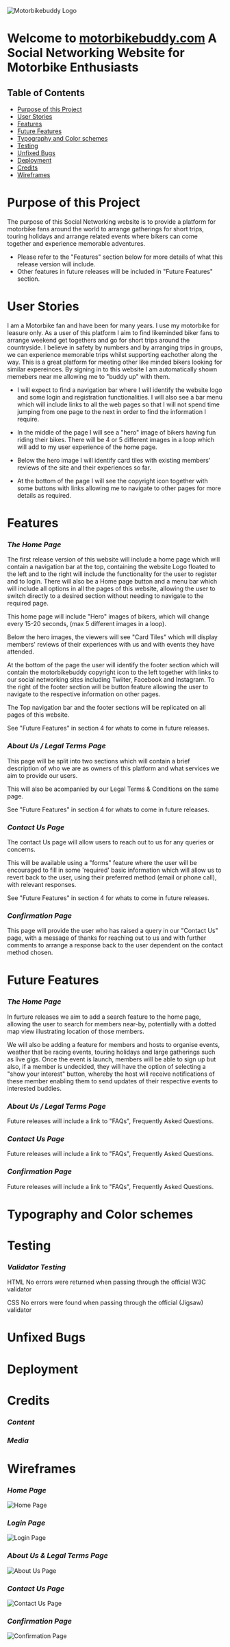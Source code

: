 ![Motorbikebuddy Logo](https://user-images.githubusercontent.com/86360744/127296637-c0bfef77-1349-4904-b565-662f2adbd157.jpg)

# Welcome to [motorbikebuddy.com](https://motorbikebuddy.com) A Social Networking Website for Motorbike Enthusiasts


## Table of Contents
* [Purpose of this Project](Purpose-of-this-Project)
* [User Stories](User-Stories)
* [Features](Features)
* [Future Features](Future-Features)
* [Typography and Color schemes](Typography-and-Color-schemes)
* [Testing](Testing)
* [Unfixed Bugs](Unfixed-Bugs)
* [Deployment](Deployment)
* [Credits](Credits)
* [Wireframes](Wireframes)


# Purpose of this Project

The purpose of this Social Networking website is to provide a platform for motorbike fans around the world to arrange gatherings for short trips, touring holidays and arrange related events where bikers can come together and experience memorable adventures. 

* Please refer to the "Features" section below for more details of what this release version will include. 
* Other features in future releases will be included in "Future Features" section.



# User Stories

I am a Motorbike fan and have been for many years. I use my motorbike for leasure only. As a user of this platform I aim to find likeminded biker fans to arrange weekend get togethers and go for short trips around the countryside. I believe in safety by numbers and by arranging trips in groups, we can experience memorable trips whilst supporting eachother along the way. This is a great platform for meeting other like minded bikers looking for similar expereinces. By signing in to this website I am automatically shown memebers near me allowing me to "buddy up" with them.

* I will expect to find a navigation bar where I will identify the website logo and some login and registration functionalities. I will also see a bar menu which will include links to all the web pages so that I will not spend time jumping from one page to the next in order to find the information I require.

* In the middle of the page I will see a "hero" image of bikers having fun riding their bikes. There will be 4 or 5 different images in a loop which will add to my user experience of the home page.

* Below the hero image I will identify card tiles with existing members' reviews of the site and their experiences so far.

* At the bottom of the page I will see the copyright icon together with some buttons with links allowing me to navigate to other pages for more details as required.


# Features

### _**The Home Page**_

The first release version of this website will include a home page which will contain a navigation bar at the top, containing the website Logo floated to the left and to the right will include the functionality for the user to register and to login. There will also be a Home page button and a menu bar which will include all options in all the pages of this website, allowing the user to switch directly to a desired section without needing to navigate to the required page.

This home page will include "Hero" images of bikers, which will change every 15-20 seconds, (max 5 different images in a loop).

Below the hero images, the viewers will see "Card Tiles" which will display members' reviews of their experiences with us and with events they have attended.

At the bottom of the page the user will identify the footer section which will contain the motorbikebuddy copyright icon to the left together with links to our social networking sites including Twiiter, Facebook and Instagram. To the right of the footer section will be button feature allowing the user to navigate to the respective information on other pages.

The Top navigation bar and the footer sections will be replicated on all pages of this website.

See "Future Features" in section 4 for whats to come in future releases.

### _**About Us / Legal Terms Page**_

This page will be split into two sections which will contain a brief description of who we are as owners of this platform and what services we aim to provide our users.

This will also be acompanied by our Legal Terms & Conditions on the same page.

See "Future Features" in section 4 for whats to come in future releases.

### _**Contact Us Page**_

The contact Us page will allow users to reach out to us for any queries or concerns.

This will be available using a "forms" feature where the user will be encouraged to fill in some 'required' basic information which will allow us to revert back to the user, using their preferred method (email or phone call),  with relevant responses.

See "Future Features" in section 4 for whats to come in future releases.

### _**Confirmation Page**_

This page will provide the user who has raised a query in our "Contact Us" page, with a message of thanks for reaching out to us and with further comments to arrange a response back to the user dependent on the contact method chosen.

# Future Features

### _**The Home Page**_

In furture releases we aim to add a search feature to the home page, allowing the user to search for members near-by, potentially with a dotted map view illustrating location of those members.

We will also be adding a feature for members and hosts to organise events, weather that be racing events, touring holidays and large gatherings such as live gigs. 
Once the event is launch, members will be able to sign up but also, if a member is undecided, they will have the option of selecting a "show your interest" button, whereby the host will receive notifications of these member enabling them to send updates of their respective events to interested buddies.

### _**About Us / Legal Terms Page**_

Future releases will include a link to "FAQs", Frequently Asked Questions.

### _**Contact Us Page**_

Future releases will include a link to "FAQs", Frequently Asked Questions.

### _**Confirmation Page**_

Future releases will include a link to "FAQs", Frequently Asked Questions.

# Typography and Color schemes

# Testing

### _**Validator Testing**_

HTML
No errors were returned when passing through the official W3C validator

CSS
No errors were found when passing through the official (Jigsaw) validator

# Unfixed Bugs

# Deployment

# Credits

### _**Content**_

### _**Media**_

# Wireframes

### _**Home Page**_

![Home Page](docs/wireframes/home-page.jpg)

### _**Login Page**_

![Login Page](docs/wireframes/login-page.jpg)

### _**About Us & Legal Terms Page**_

![About Us Page](docs/wireframes/about-us-legal-terms-page.jpg)

### _**Contact Us Page**_

![Contact Us Page](docs/wireframes/contact-us-page.jpg)

### _**Confirmation Page**_

![Confirmation Page](docs/wireframes/confirmation-page.jpg)